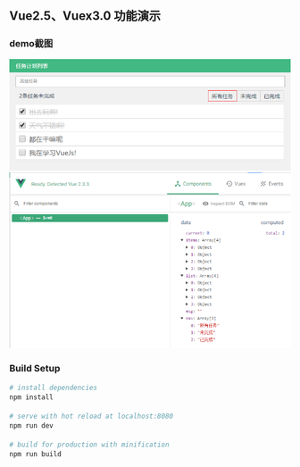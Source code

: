 ## Vue2.5、Vuex3.0 功能演示

### demo截图
![示例图](static/01.png)
![示例图](static/02.png)

### Build Setup

``` bash
# install dependencies
npm install

# serve with hot reload at localhost:8080
npm run dev

# build for production with minification
npm run build
```
